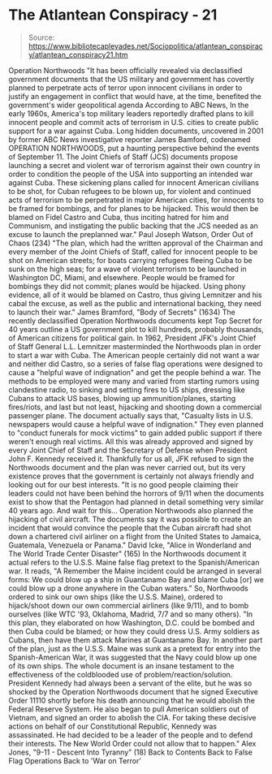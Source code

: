 # The Atlantean Conspiracy - 21

> Source: https://www.bibliotecapleyades.net/Sociopolitica/atlantean_conspiracy/atlantean_conspiracy21.htm

Operation Northwoods
"It has been officially revealed via declassified government documents that
the US military and government has covertly planned to perpetrate acts of
terror upon innocent civilians in order to justify an engagement in conflict
that would have, at the time, benefited the government's wider geopolitical
agenda
According to ABC News, In the early 1960s, America's top military
leaders reportedly drafted plans to kill innocent people and commit acts of
terrorism in U.S. cities to create public support for a war against Cuba.
Long hidden documents, uncovered in 2001 by former ABC News investigative
reporter James Bamford, codenamed
OPERATION NORTHWOODS, put a haunting
perspective behind the events of September 11. The Joint Chiefs of Staff (JCS)
documents propose launching a secret and violent war of terrorism against
their own country in order to condition the people of the USA into
supporting an intended war against Cuba.
These sickening plans called for
innocent American civilians to be shot, for Cuban refugees to be blown up,
for violent and continued acts of terrorism to be perpetrated in major
American cities, for innocents to be framed for bombings, and for planes to
be hijacked.
This would then be blamed on Fidel Castro and Cuba, thus
inciting hatred for him and Communism, and instigating the public backing
that the JCS needed as an excuse to launch the preplanned war."
Paul Joseph
Watson, Order Out of Chaos (234)
"The plan, which had the written approval of the Chairman and every member
of the Joint Chiefs of Staff, called for innocent people to be shot on
American streets; for boats carrying refugees fleeing Cuba to be sunk on the
high seas; for a wave of violent terrorism to be launched in Washington DC,
Miami, and elsewhere.
People would be framed for bombings they did not
commit; planes would be hijacked.
Using phony evidence, all of it would be
blamed on Castro, thus giving Lemnitzer and his cabal the excuse, as well as
the public and international backing, they need to launch their war."
James Bramford, "Body of Secrets" (1634)
The
recently declassified Operation Northwoods documents kept Top Secret for
40 years outline a US government plot to kill hundreds, probably thousands,
of American citizens for political gain.
In 1962, President JFK's Joint
Chief of Staff General L.L. Lemnitzer masterminded the Northwoods plan in
order to start a war with Cuba.
The American people certainly did not want a
war and neither did Castro, so a series of false flag operations were
designed to cause a "helpful wave of indignation" and get the people behind
a war.
The methods to be employed were many and varied from starting rumors
using clandestine radio, to sinking and setting fires to US ships, dressing
like Cubans to attack US bases, blowing up ammunition/planes, starting
fires/riots, and last but not least, hijacking and shooting down a
commercial passenger plane.
The document actually says that,
"Casualty lists
in U.S. newspapers would cause a helpful wave of indignation."
They even
planned to "conduct funerals for mock victims" to gain added public support
if there weren't enough real victims.
All this was already approved and
signed by every Joint Chief of Staff and the Secretary of Defense when
President John F. Kennedy received it.
Thankfully for us all, JFK refused to
sign
the Northwoods document and the plan was never carried out, but its
very existence proves that the government is certainly not always friendly
and looking out for our best interests.
"It is no good people claiming their leaders could not have been behind the
horrors of 9/11 when the documents exist to show that the Pentagon had
planned in detail something very similar 40 years ago.
And wait for this...
Operation Northwoods also planned the hijacking of civil aircraft.
The documents say it was possible to create
an incident that would convince the people that the Cuban aircraft had
shot down a chartered civil airliner on a flight from the United States
to Jamaica, Guatemala, Venezuela or Panama."
David Icke, "Alice in Wonderland and The World
Trade Center Disaster" (165)
In the Northwoods document it actual refers to the U.S.S. Maine false flag
pretext to the Spanish/American war. It reads,
"A Remember the Maine incident could be
arranged in several forms: We could blow up a ship in Guantanamo Bay and
blame Cuba [or] we could blow up a drone anywhere in the Cuban waters."
So, Northwoods ordered to sink our own ships (like the U.S.S.
Maine), ordered to hijack/shoot down our own commercial airliners (like
9/11), and to bomb ourselves (like WTC '93, Oklahoma, Madrid, 7/7 and so
many others).
"In this plan, they elaborated on how Washington, D.C. could be bombed and
then Cuba could be blamed; or how they could dress U.S. Army soldiers as
Cubans, then have them attack Marines at Guantanamo Bay.
In another part of
the plan, just as the U.S.S. Maine was sunk as a pretext for entry into the Spanish-American War,
it was suggested that the Navy could blow up one of its own ships.
The whole
document is an insane testament to the effectiveness of the coldblooded use
of problem/reaction/solution. President Kennedy had always been a servant of
the elite, but he was so shocked by the Operation Northwoods document that
he signed Executive Order 11110 shortly before his death announcing that he
would abolish the Federal Reserve System.
He also began to pull American
soldiers out of Vietnam, and signed an order to abolish the CIA. For taking
these decisive actions on behalf of our Constitutional Republic, Kennedy was
assassinated. He had decided to be a leader of the people and to defend
their interests.
The New World Order could not allow that to
happen."
Alex Jones, "9-11 - Descent Into Tyranny" (18)
Back to Contents
Back to False Flag Operations
Back to 'War on Terror'
